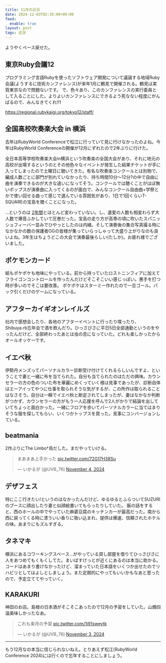 ```yaml
---
title: 11月の近況
date: 2024-12-03T02:35:00+09:00
feed:
  enable: true
layout: post
tags: 近況
---
```


ようやくペース戻せた。

## 東京Ruby会議12

プログラミング言語Rubyを使ったソフトウェア開発について議論する地域Ruby会議(ようするに技術カンファレンス)が来年1月に鶴見で開催される。鶴見は実質東京なので問題ないです。
で、色々あり、このカンファレンスの実行委員として入ることにした。よりよいカンファレンスにできるよう死なない程度にがんばるので、みんなきてくれ!!1

https://regional.rubykaigi.org/tokyo12/staff/

## 全国高校吹奏楽大会 in 横浜

去年はRubyWorld Conferenceで松江に行っていて見に行けなかったのよね。今年はRubyWorld Conferenceの開催が12月にずれたので2年ぶりに行けた。

全日本高等学校吹奏楽大会in横浜という吹奏楽の全国大会があり、それに地元の高校が出場するというのとその他色々なイベントが発生した結果チケットが手に入ってしまったので土曜日に聴いてきた。有名な吹奏楽コンクールとは別物で、編成人数ごとに部門が別れていなかったり、持ち時間10分〜12分?の中で自由に曲を演奏できるのが大きな違いになってそう。コンクールでは聴くことがほぼ無いポップスが演奏曲に入ってくるのが面白で、みんなコンクール自由曲+学祭とかで使い回せる曲って感じで選んでいる雰囲気があり、1日で1回くらいT-SQUAREの宝島を聴くことになった。

...というのは [2年間](https://ikaruga.org/2022/12/16/近況/#すいそうがく)とほとんど変わっていない。し、遺愛の人数も相変わらず大人数で爆音ふかしていて圧巻だった。宝島の走り方が高専の頃に吹いたスパニッシュフィーバー並みでひやっとしたのは内緒。そして演奏後の集合写真撮る時になかなかの数の保護者OGの皆様が集っていらっしゃって大盛り上がりなのも良いよね。3年生はちょうどこの大会で演奏最後らしい(たしか)。お疲れ様でございました。

## ポケモンカード

紙もポケポケも地味にやっている。前から持っていたロストニンフィアに加えてフライゴンコントロールを作ったんだけどそこそこいい感じっぽい。悪手を打つ時が多いのでそこは要改善。
ポケポケはスターミー作れたので一旦ゴール。パック引くだけのゲームになっている。


## アフターカイギオンレイルズ

社内で感想会したり、各地のアフターイベントに行ったり喋ったり、Shibuya.rb忘年会で酒を飲んだり。ひっさびさに平日5日全部通勤というのをやったんだけど、全部終わったあとは虫の息になっていた。どれも楽しかったからオールオッケーです。

## イエベ秋

伊勢丹メンズってパーソナルカラー診断受け付けてくれるらしいんですよ、ということで妻と一緒に布を当てられた。自分も当てられたのはただの興味。カウンセラーの方の色のついた布を華麗にめくっていく様は見事であったが、診断自体はエーアイってやつに仕事を取られそうな気がするが、この所作は取られることはなさそう。自分は一瞬でイエベ秋と断定されてしまったが、妻はなかなか判断がつかず、カウンセラーの方がもう一人応援を呼んで2人がかりで結論を出していてちょっと面白かった。一緒にフロアを歩いてパーソナルカラーに当てはまりそうな服を探してもらい、いくつかトップスを買った。見事にコンバージョンしている。

## beatmania

2作ぶりにThe Limbo†鳥だした。まだやっていける。

<blockquote class="twitter-tweet"><p lang="ja" dir="ltr">まあまあ上手かった <a href="https://t.co/72G17H38Su">pic.twitter.com/72G17H38Su</a></p>&mdash; いかるが (@UVB_76) <a href="https://twitter.com/UVB_76/status/1853387011828433135?ref_src=twsrc%5Etfw">November 4, 2024</a></blockquote> <script async src="https://platform.twitter.com/widgets.js" charset="utf-8"></script>

## デザフェス

特にここ行きたい!というのはなかったんだけど、ゆるゆるとふらついてSUZURIのブースに顔出したり妻と似顔絵書いてもらったりしていた。
飯の話をすると、西のホールの中でやっていた麻婆豆腐のキッチンカーが最高だった。南から西に戻ってくる時に漂ういい香りに吸い込まれ、提供は爆速、信頼されたホテルの味。あまりにもズルすぎる。

## タネマキ

横浜にあるコワーキングスペース...がやっている貸し部屋を借りてひっさびさに人をあつめてもくもくしてた。まいばすけっとが近くにあるのは本当に助かる。コードはあまり書けなかったけど、溜まっていた日本語をいくつか出せたのでリハビリとしてはよしとしましょう。また定期的にやってもいいかもなあと思ったので、予定立ててやっていく。

## KARAKURI

神田のお店。島根の日本酒がそこそこあったので12月の予習をしていた。山燗四温美味しかったなあ。

<blockquote class="twitter-tweet"><p lang="ja" dir="ltr">これも来月の予習 <a href="https://t.co/1j91sweytk">pic.twitter.com/1j91sweytk</a></p>&mdash; いかるが (@UVB_76) <a href="https://twitter.com/UVB_76/status/1853078631826022442?ref_src=twsrc%5Etfw">November 3, 2024</a></blockquote> <script async src="https://platform.twitter.com/widgets.js" charset="utf-8"></script>

------------

もう12月なの本当に信じられないねえ。とりあえず松江(RubyWorld Conference 2024)には行くので忘年することにしましょう。

